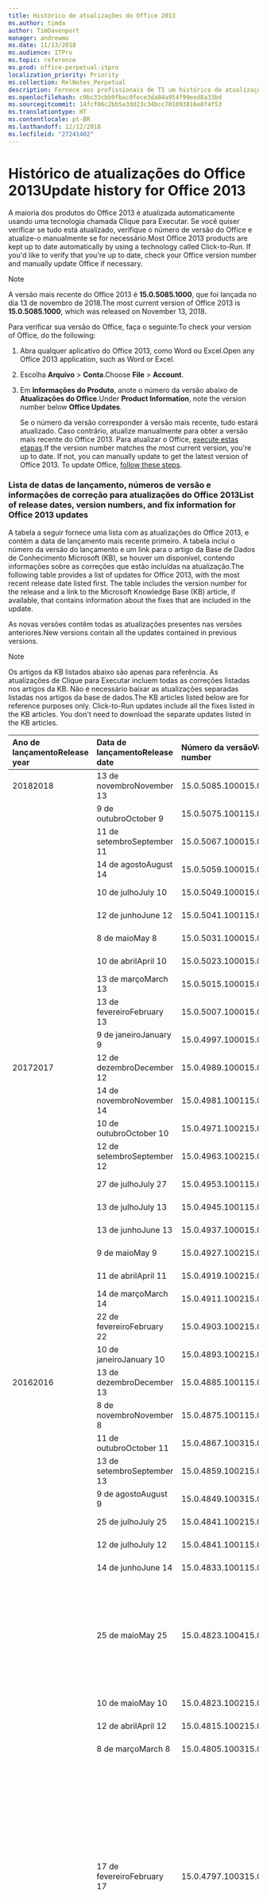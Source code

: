 ```yaml
---
title: Histórico de atualizações do Office 2013
ms.author: timda
author: TimDavenport
manager: andrewmo
ms.date: 11/13/2018
ms.audience: ITPro
ms.topic: reference
ms.prod: office-perpetual-itpro
localization_priority: Priority
ms.collection: RelNotes_Perpetual
description: Fornece aos profissionais de TI um histórico de atualizações para versões permanentes do Office 2013 que usam Clique para Executar
ms.openlocfilehash: c9bc33cbb9fbac0fece3da84a954f99eed8a33bd
ms.sourcegitcommit: 14fcf06c2bb5a3dd23c34bcc701093816e8f4f53
ms.translationtype: HT
ms.contentlocale: pt-BR
ms.lasthandoff: 12/12/2018
ms.locfileid: "27241402"
---
```

# <a name="update-history-for-office-2013"></a><span data-ttu-id="7b711-103">Histórico de atualizações do Office 2013</span><span class="sxs-lookup"><span data-stu-id="7b711-103">Update history for Office 2013</span></span>

<span data-ttu-id="7b711-p101">A maioria dos produtos do Office 2013 é atualizada automaticamente usando uma tecnologia chamada Clique para Executar. Se você quiser verificar se tudo está atualizado, verifique o número de versão do Office e atualize-o manualmente se for necessário.</span><span class="sxs-lookup"><span data-stu-id="7b711-p101">Most Office 2013 products are kept up to date automatically by using a technology called Click-to-Run. If you'd like to verify that you're up to date, check your Office version number and manually update Office if necessary.</span></span>
  
> [!NOTE]
> <span data-ttu-id="7b711-106">A versão mais recente do Office 2013 é **15.0.5085.1000**, que foi lançada no dia 13 de novembro de 2018.</span><span class="sxs-lookup"><span data-stu-id="7b711-106">The most current version of Office 2013 is **15.0.5085.1000**, which was released on November 13, 2018.</span></span> 
  
<span data-ttu-id="7b711-107">Para verificar sua versão do Office, faça o seguinte:</span><span class="sxs-lookup"><span data-stu-id="7b711-107">To check your version of Office, do the following:</span></span>
  
1. <span data-ttu-id="7b711-108">Abra qualquer aplicativo do Office 2013, como Word ou Excel.</span><span class="sxs-lookup"><span data-stu-id="7b711-108">Open any Office 2013 application, such as Word or Excel.</span></span>
    
2. <span data-ttu-id="7b711-109">Escolha **Arquivo** > **Conta**.</span><span class="sxs-lookup"><span data-stu-id="7b711-109">Choose **File** > **Account**.</span></span>
    
3. <span data-ttu-id="7b711-110">Em **Informações do Produto**, anote o número da versão abaixo de **Atualizações do Office**.</span><span class="sxs-lookup"><span data-stu-id="7b711-110">Under **Product Information**, note the version number below **Office Updates**.</span></span>
    
    <span data-ttu-id="7b711-p102">Se o número da versão corresponder à versão mais recente, tudo estará atualizado. Caso contrário, atualize manualmente para obter a versão mais recente do Office 2013. Para atualizar o Office, [execute estas etapas](https://support.office.com/article/2ab296f3-7f03-43a2-8e50-46de917611c5#ID0EAABAAA=Office_2013).</span><span class="sxs-lookup"><span data-stu-id="7b711-p102">If the version number matches the most current version, you're up to date. If not, you can manually update to get the latest version of Office 2013. To update Office, [follow these steps](https://support.office.com/article/2ab296f3-7f03-43a2-8e50-46de917611c5#ID0EAABAAA=Office_2013).</span></span>
    
### <a name="list-of-release-dates-version-numbers-and-fix-information-for-office-2013-updates"></a><span data-ttu-id="7b711-114">Lista de datas de lançamento, números de versão e informações de correção para atualizações do Office 2013</span><span class="sxs-lookup"><span data-stu-id="7b711-114">List of release dates, version numbers, and fix information for Office 2013 updates</span></span>

<span data-ttu-id="7b711-p103">A tabela a seguir fornece uma lista com as atualizações do Office 2013, e contém a data de lançamento mais recente primeiro. A tabela inclui o número da versão do lançamento e um link para o artigo da Base de Dados de Conhecimento Microsoft (KB), se houver um disponível, contendo informações sobre as correções que estão incluídas na atualização.</span><span class="sxs-lookup"><span data-stu-id="7b711-p103">The following table provides a list of updates for Office 2013, with the most recent release date listed first. The table includes the version number for the release and a link to the Microsoft Knowledge Base (KB) article, if available, that contains information about the fixes that are included in the update.</span></span>
  
<span data-ttu-id="7b711-117">As novas versões contêm todas as atualizações presentes nas versões anteriores.</span><span class="sxs-lookup"><span data-stu-id="7b711-117">New versions contain all the updates contained in previous versions.</span></span>

> [!NOTE]
> <span data-ttu-id="7b711-p104">Os artigos da KB listados abaixo são apenas para referência. As atualizações de Clique para Executar incluem todas as correções listadas nos artigos da KB. Não é necessário baixar as atualizações separadas listadas nos artigos da base de dados.</span><span class="sxs-lookup"><span data-stu-id="7b711-p104">The KB articles listed below are for reference purposes only. Click-to-Run updates include all the fixes listed in the KB articles. You don't need to download the separate updates listed in the KB articles.</span></span>

  
|<span data-ttu-id="7b711-121">**Ano de lançamento**</span><span class="sxs-lookup"><span data-stu-id="7b711-121">**Release year**</span></span>|<span data-ttu-id="7b711-122">**Data de lançamento**</span><span class="sxs-lookup"><span data-stu-id="7b711-122">**Release date**</span></span>|<span data-ttu-id="7b711-123">**Número da versão**</span><span class="sxs-lookup"><span data-stu-id="7b711-123">**Version number**</span></span>|<span data-ttu-id="7b711-124">**Mais informações**</span><span class="sxs-lookup"><span data-stu-id="7b711-124">**More information**</span></span>|
|:-----|:-----|:-----|:-----|
|<span data-ttu-id="7b711-125">2018</span><span class="sxs-lookup"><span data-stu-id="7b711-125">2018</span></span>|<span data-ttu-id="7b711-126">13 de novembro</span><span class="sxs-lookup"><span data-stu-id="7b711-126">November 13</span></span>   |<span data-ttu-id="7b711-127">15.0.5085.1000</span><span class="sxs-lookup"><span data-stu-id="7b711-127">15.0.5085.1000</span></span>   |[<span data-ttu-id="7b711-128">KB 4469617</span><span class="sxs-lookup"><span data-stu-id="7b711-128">KB 4469617</span></span>](https://support.microsoft.com/pt-BR/help/4469617)  |
||<span data-ttu-id="7b711-129">9 de outubro</span><span class="sxs-lookup"><span data-stu-id="7b711-129">October 9</span></span>   |<span data-ttu-id="7b711-130">15.0.5075.1001</span><span class="sxs-lookup"><span data-stu-id="7b711-130">15.0.5075.1001</span></span>   |[<span data-ttu-id="7b711-131">KB 4464656</span><span class="sxs-lookup"><span data-stu-id="7b711-131">KB 4464656</span></span>](https://support.microsoft.com/pt-BR/help/4464656)  |
| |<span data-ttu-id="7b711-132">11 de setembro</span><span class="sxs-lookup"><span data-stu-id="7b711-132">September 11</span></span>   |<span data-ttu-id="7b711-133">15.0.5067.1000</span><span class="sxs-lookup"><span data-stu-id="7b711-133">15.0.5067.1000</span></span>   |[<span data-ttu-id="7b711-134">KB 4459402</span><span class="sxs-lookup"><span data-stu-id="7b711-134">KB 4459402</span></span>](https://support.microsoft.com/pt-BR/help/4459402)  |
||<span data-ttu-id="7b711-135">14 de agosto</span><span class="sxs-lookup"><span data-stu-id="7b711-135">August 14</span></span>   |<span data-ttu-id="7b711-136">15.0.5059.1000</span><span class="sxs-lookup"><span data-stu-id="7b711-136">15.0.5059.1000</span></span>   |[<span data-ttu-id="7b711-137">KB 4346823</span><span class="sxs-lookup"><span data-stu-id="7b711-137">KB 4346823</span></span>](https://support.microsoft.com/pt-BR/help/4346823)  |
||<span data-ttu-id="7b711-138">10 de julho</span><span class="sxs-lookup"><span data-stu-id="7b711-138">July 10</span></span>   |<span data-ttu-id="7b711-139">15.0.5049.1000</span><span class="sxs-lookup"><span data-stu-id="7b711-139">15.0.5049.1000</span></span>   |[<span data-ttu-id="7b711-140">KB 4340798</span><span class="sxs-lookup"><span data-stu-id="7b711-140">KB 4340798</span></span>](https://support.microsoft.com/pt-BR/help/4340798)  |
||<span data-ttu-id="7b711-141">12 de junho</span><span class="sxs-lookup"><span data-stu-id="7b711-141">June 12</span></span>   |<span data-ttu-id="7b711-142">15.0.5041.1001</span><span class="sxs-lookup"><span data-stu-id="7b711-142">15.0.5041.1001</span></span>   |[<span data-ttu-id="7b711-143">KB 4299875</span><span class="sxs-lookup"><span data-stu-id="7b711-143">KB 4299875</span></span>](https://support.microsoft.com/pt-BR/help/4299875)  |
||<span data-ttu-id="7b711-144">8 de maio</span><span class="sxs-lookup"><span data-stu-id="7b711-144">May 8</span></span>   |<span data-ttu-id="7b711-145">15.0.5031.1000</span><span class="sxs-lookup"><span data-stu-id="7b711-145">15.0.5031.1000</span></span>   |[<span data-ttu-id="7b711-146">KB 4133083</span><span class="sxs-lookup"><span data-stu-id="7b711-146">KB 4133083</span></span>](https://support.microsoft.com/pt-BR/help/4133083)  |
||<span data-ttu-id="7b711-147">10 de abril</span><span class="sxs-lookup"><span data-stu-id="7b711-147">April 10</span></span>   |<span data-ttu-id="7b711-148">15.0.5023.1000</span><span class="sxs-lookup"><span data-stu-id="7b711-148">15.0.5023.1000</span></span>   |[<span data-ttu-id="7b711-149">KB 4098622</span><span class="sxs-lookup"><span data-stu-id="7b711-149">KB 4098622</span></span>](https://support.microsoft.com/pt-BR/help/4098622)  |
||<span data-ttu-id="7b711-150">13 de março</span><span class="sxs-lookup"><span data-stu-id="7b711-150">March 13</span></span>   |<span data-ttu-id="7b711-151">15.0.5015.1000</span><span class="sxs-lookup"><span data-stu-id="7b711-151">15.0.5015.1000</span></span>   |[<span data-ttu-id="7b711-152">KB 4090988</span><span class="sxs-lookup"><span data-stu-id="7b711-152">KB 4090988</span></span>](https://support.microsoft.com/pt-BR/help/4090988)  |
||<span data-ttu-id="7b711-153">13 de fevereiro</span><span class="sxs-lookup"><span data-stu-id="7b711-153">February 13</span></span>   |<span data-ttu-id="7b711-154">15.0.5007.1000</span><span class="sxs-lookup"><span data-stu-id="7b711-154">15.0.5007.1000</span></span>   |[<span data-ttu-id="7b711-155">KB 4077965</span><span class="sxs-lookup"><span data-stu-id="7b711-155">KB 4077965</span></span>](https://support.microsoft.com/help/4077965)  |
||<span data-ttu-id="7b711-156">9 de janeiro</span><span class="sxs-lookup"><span data-stu-id="7b711-156">January 9</span></span>   |<span data-ttu-id="7b711-157">15.0.4997.1000</span><span class="sxs-lookup"><span data-stu-id="7b711-157">15.0.4997.1000</span></span>   |[<span data-ttu-id="7b711-158">KB 4058103</span><span class="sxs-lookup"><span data-stu-id="7b711-158">KB 4058103</span></span>](https://support.microsoft.com/help/4058103)  |
|<span data-ttu-id="7b711-159">2017</span><span class="sxs-lookup"><span data-stu-id="7b711-159">2017</span></span>   |<span data-ttu-id="7b711-160">12 de dezembro</span><span class="sxs-lookup"><span data-stu-id="7b711-160">December 12</span></span>   |<span data-ttu-id="7b711-161">15.0.4989.1000</span><span class="sxs-lookup"><span data-stu-id="7b711-161">15.0.4989.1000</span></span>   |[<span data-ttu-id="7b711-162">KB 4055454</span><span class="sxs-lookup"><span data-stu-id="7b711-162">KB 4055454</span></span>](https://support.microsoft.com/help/4055454)  |
||<span data-ttu-id="7b711-163">14 de novembro</span><span class="sxs-lookup"><span data-stu-id="7b711-163">November 14</span></span>   |<span data-ttu-id="7b711-164">15.0.4981.1001</span><span class="sxs-lookup"><span data-stu-id="7b711-164">15.0.4981.1001</span></span>   |[<span data-ttu-id="7b711-165">KB 4051890</span><span class="sxs-lookup"><span data-stu-id="7b711-165">KB 4051890</span></span>](https://support.microsoft.com/help/4051890)  |
||<span data-ttu-id="7b711-166">10 de outubro</span><span class="sxs-lookup"><span data-stu-id="7b711-166">October 10</span></span>   |<span data-ttu-id="7b711-167">15.0.4971.1002</span><span class="sxs-lookup"><span data-stu-id="7b711-167">15.0.4971.1002</span></span>   |[<span data-ttu-id="7b711-168">KB 4043461</span><span class="sxs-lookup"><span data-stu-id="7b711-168">KB 4043461</span></span>](https://support.microsoft.com/help/4043461)  |
||<span data-ttu-id="7b711-169">12 de setembro</span><span class="sxs-lookup"><span data-stu-id="7b711-169">September 12</span></span>   |<span data-ttu-id="7b711-170">15.0.4963.1002</span><span class="sxs-lookup"><span data-stu-id="7b711-170">15.0.4963.1002</span></span>   |[<span data-ttu-id="7b711-171">KB 4040279</span><span class="sxs-lookup"><span data-stu-id="7b711-171">KB 4040279</span></span>](https://support.microsoft.com/help/4040279)  |
||<span data-ttu-id="7b711-172">27 de julho</span><span class="sxs-lookup"><span data-stu-id="7b711-172">July 27</span></span>   |<span data-ttu-id="7b711-173">15.0.4953.1001</span><span class="sxs-lookup"><span data-stu-id="7b711-173">15.0.4953.1001</span></span>   |[<span data-ttu-id="7b711-174">KB 4036121</span><span class="sxs-lookup"><span data-stu-id="7b711-174">KB 4036121</span></span>](https://support.microsoft.com/help/4036121)  |
||<span data-ttu-id="7b711-175">13 de julho</span><span class="sxs-lookup"><span data-stu-id="7b711-175">July 13</span></span>   |<span data-ttu-id="7b711-176">15.0.4945.1001</span><span class="sxs-lookup"><span data-stu-id="7b711-176">15.0.4945.1001</span></span>   |[<span data-ttu-id="7b711-177">KB 4033107</span><span class="sxs-lookup"><span data-stu-id="7b711-177">KB 4033107</span></span>](https://support.microsoft.com/help/4033107)  |
||<span data-ttu-id="7b711-178">13 de junho</span><span class="sxs-lookup"><span data-stu-id="7b711-178">June 13</span></span>   |<span data-ttu-id="7b711-179">15.0.4937.1000</span><span class="sxs-lookup"><span data-stu-id="7b711-179">15.0.4937.1000</span></span>   |[<span data-ttu-id="7b711-180">KB 4023935</span><span class="sxs-lookup"><span data-stu-id="7b711-180">KB 4023935</span></span>](https://support.microsoft.com/help/4023935)  |
||<span data-ttu-id="7b711-181">9 de maio</span><span class="sxs-lookup"><span data-stu-id="7b711-181">May 9</span></span>   |<span data-ttu-id="7b711-182">15.0.4927.1002</span><span class="sxs-lookup"><span data-stu-id="7b711-182">15.0.4927.1002</span></span>   |[<span data-ttu-id="7b711-183">KB 4020152</span><span class="sxs-lookup"><span data-stu-id="7b711-183">KB 4020152</span></span>](https://support.microsoft.com/help/4020152)  |
||<span data-ttu-id="7b711-184">11 de abril</span><span class="sxs-lookup"><span data-stu-id="7b711-184">April 11</span></span>   |<span data-ttu-id="7b711-185">15.0.4919.1002</span><span class="sxs-lookup"><span data-stu-id="7b711-185">15.0.4919.1002</span></span>   |[<span data-ttu-id="7b711-186">KB 4016803</span><span class="sxs-lookup"><span data-stu-id="7b711-186">KB 4016803</span></span>](https://support.microsoft.com/help/4016803)  |
||<span data-ttu-id="7b711-187">14 de março</span><span class="sxs-lookup"><span data-stu-id="7b711-187">March 14</span></span>   |<span data-ttu-id="7b711-188">15.0.4911.1002</span><span class="sxs-lookup"><span data-stu-id="7b711-188">15.0.4911.1002</span></span>   |[<span data-ttu-id="7b711-189">KB 4013886</span><span class="sxs-lookup"><span data-stu-id="7b711-189">KB 4013886</span></span>](https://support.microsoft.com/help/4013886)  |
||<span data-ttu-id="7b711-190">22 de fevereiro</span><span class="sxs-lookup"><span data-stu-id="7b711-190">February 22</span></span>   |<span data-ttu-id="7b711-191">15.0.4903.1002</span><span class="sxs-lookup"><span data-stu-id="7b711-191">15.0.4903.1002</span></span>   |[<span data-ttu-id="7b711-192">KB 4010765</span><span class="sxs-lookup"><span data-stu-id="7b711-192">KB 4010765</span></span>](https://support.microsoft.com/help/4010765)  |
||<span data-ttu-id="7b711-193">10 de janeiro</span><span class="sxs-lookup"><span data-stu-id="7b711-193">January 10</span></span>   |<span data-ttu-id="7b711-194">15.0.4893.1002</span><span class="sxs-lookup"><span data-stu-id="7b711-194">15.0.4893.1002</span></span>   |[<span data-ttu-id="7b711-195">KB 3214449</span><span class="sxs-lookup"><span data-stu-id="7b711-195">KB 3214449</span></span>](https://support.microsoft.com/pt-BR/kb/3214449)  |
|<span data-ttu-id="7b711-196">2016</span><span class="sxs-lookup"><span data-stu-id="7b711-196">2016</span></span>   |<span data-ttu-id="7b711-197">13 de dezembro</span><span class="sxs-lookup"><span data-stu-id="7b711-197">December 13</span></span>   |<span data-ttu-id="7b711-198">15.0.4885.1001</span><span class="sxs-lookup"><span data-stu-id="7b711-198">15.0.4885.1001</span></span>   |[<span data-ttu-id="7b711-199">KB 3208595</span><span class="sxs-lookup"><span data-stu-id="7b711-199">KB 3208595</span></span>](https://support.microsoft.com/pt-BR/kb/3208595)  |
||<span data-ttu-id="7b711-200">8 de novembro</span><span class="sxs-lookup"><span data-stu-id="7b711-200">November 8</span></span>   |<span data-ttu-id="7b711-201">15.0.4875.1001</span><span class="sxs-lookup"><span data-stu-id="7b711-201">15.0.4875.1001</span></span>   |[<span data-ttu-id="7b711-202">KB 3200802</span><span class="sxs-lookup"><span data-stu-id="7b711-202">KB 3200802</span></span>](https://support.microsoft.com/kb/3200802)  |
||<span data-ttu-id="7b711-203">11 de outubro</span><span class="sxs-lookup"><span data-stu-id="7b711-203">October 11</span></span>   |<span data-ttu-id="7b711-204">15.0.4867.1003</span><span class="sxs-lookup"><span data-stu-id="7b711-204">15.0.4867.1003</span></span>   |[<span data-ttu-id="7b711-205">KB 3194160</span><span class="sxs-lookup"><span data-stu-id="7b711-205">KB 3194160</span></span>](https://support.microsoft.com/kb/3194160)  |
||<span data-ttu-id="7b711-206">13 de setembro</span><span class="sxs-lookup"><span data-stu-id="7b711-206">September 13</span></span>   |<span data-ttu-id="7b711-207">15.0.4859.1002</span><span class="sxs-lookup"><span data-stu-id="7b711-207">15.0.4859.1002</span></span>   |[<span data-ttu-id="7b711-208">KB 3188548</span><span class="sxs-lookup"><span data-stu-id="7b711-208">KB 3188548</span></span>](https://support.microsoft.com/kb/3188548)  |
||<span data-ttu-id="7b711-209">9 de agosto</span><span class="sxs-lookup"><span data-stu-id="7b711-209">August 9</span></span>   |<span data-ttu-id="7b711-210">15.0.4849.1003</span><span class="sxs-lookup"><span data-stu-id="7b711-210">15.0.4849.1003</span></span>   |[<span data-ttu-id="7b711-211">KB 3181038</span><span class="sxs-lookup"><span data-stu-id="7b711-211">KB 3181038</span></span>](https://support.microsoft.com/kb/3181038)  |
||<span data-ttu-id="7b711-212">25 de julho</span><span class="sxs-lookup"><span data-stu-id="7b711-212">July 25</span></span>   |<span data-ttu-id="7b711-213">15.0.4841.1002</span><span class="sxs-lookup"><span data-stu-id="7b711-213">15.0.4841.1002</span></span>   |[<span data-ttu-id="7b711-214">KB 3179661</span><span class="sxs-lookup"><span data-stu-id="7b711-214">KB 3179661</span></span>](https://support.microsoft.com/kb/3179661)  |
||<span data-ttu-id="7b711-215">12 de julho</span><span class="sxs-lookup"><span data-stu-id="7b711-215">July 12</span></span>   |<span data-ttu-id="7b711-216">15.0.4841.1001</span><span class="sxs-lookup"><span data-stu-id="7b711-216">15.0.4841.1001</span></span>   |[<span data-ttu-id="7b711-217">KB 3173835</span><span class="sxs-lookup"><span data-stu-id="7b711-217">KB 3173835</span></span>](https://support.microsoft.com/kb/3173835)  |
||<span data-ttu-id="7b711-218">14 de junho</span><span class="sxs-lookup"><span data-stu-id="7b711-218">June 14</span></span>   |<span data-ttu-id="7b711-219">15.0.4833.1001</span><span class="sxs-lookup"><span data-stu-id="7b711-219">15.0.4833.1001</span></span>   |[<span data-ttu-id="7b711-220">KB 3166910</span><span class="sxs-lookup"><span data-stu-id="7b711-220">KB 3166910</span></span>](https://support.microsoft.com/kb/3166910)  |
||<span data-ttu-id="7b711-221">25 de maio</span><span class="sxs-lookup"><span data-stu-id="7b711-221">May 25</span></span>   |<span data-ttu-id="7b711-222">15.0.4823.1004</span><span class="sxs-lookup"><span data-stu-id="7b711-222">15.0.4823.1004</span></span>   |<span data-ttu-id="7b711-223">Esta versão corrige uma falha que pode ocorrer durante o processo de instalação.</span><span class="sxs-lookup"><span data-stu-id="7b711-223">This version fixes a crash that may occur during the installation process.</span></span>   |
||<span data-ttu-id="7b711-224">10 de maio</span><span class="sxs-lookup"><span data-stu-id="7b711-224">May 10</span></span>   |<span data-ttu-id="7b711-225">15.0.4823.1002</span><span class="sxs-lookup"><span data-stu-id="7b711-225">15.0.4823.1002</span></span>   |[<span data-ttu-id="7b711-226">KB 3158453</span><span class="sxs-lookup"><span data-stu-id="7b711-226">KB 3158453</span></span>](https://support.microsoft.com/kb/3158453 )  |
||<span data-ttu-id="7b711-227">12 de abril</span><span class="sxs-lookup"><span data-stu-id="7b711-227">April 12</span></span>   |<span data-ttu-id="7b711-228">15.0.4815.1002</span><span class="sxs-lookup"><span data-stu-id="7b711-228">15.0.4815.1002</span></span>   |[<span data-ttu-id="7b711-229">KB 3150264</span><span class="sxs-lookup"><span data-stu-id="7b711-229">KB 3150264</span></span>](https://support.microsoft.com/kb/3150264)  |
||<span data-ttu-id="7b711-230">8 de março</span><span class="sxs-lookup"><span data-stu-id="7b711-230">March 8</span></span>   |<span data-ttu-id="7b711-231">15.0.4805.1003</span><span class="sxs-lookup"><span data-stu-id="7b711-231">15.0.4805.1003</span></span>   |[<span data-ttu-id="7b711-232">KB 3143491</span><span class="sxs-lookup"><span data-stu-id="7b711-232">KB 3143491</span></span>](https://support.microsoft.com/kb/3143491)  |
||<span data-ttu-id="7b711-233">17 de fevereiro</span><span class="sxs-lookup"><span data-stu-id="7b711-233">February 17</span></span>   |<span data-ttu-id="7b711-234">15.0.4797.1003</span><span class="sxs-lookup"><span data-stu-id="7b711-234">15.0.4797.1003</span></span>   |<span data-ttu-id="7b711-235">Esta versão corrige um problema que pode causar o congelamento ou lentidão dos aplicativos do Office, como Word, Excel ou o Outlook, ao rolar a tela ou copiar e colar um texto.</span><span class="sxs-lookup"><span data-stu-id="7b711-235">This version fixes a problem that may cause Office apps, such as Word, Excel, or Outlook to freeze or perform very slowly when you scroll the window or when you copy and paste text.</span></span>   |
||<span data-ttu-id="7b711-236">9 de fevereiro</span><span class="sxs-lookup"><span data-stu-id="7b711-236">February 9</span></span>   |<span data-ttu-id="7b711-237">15.0.4797.1002</span><span class="sxs-lookup"><span data-stu-id="7b711-237">15.0.4797.1002</span></span>   |[<span data-ttu-id="7b711-238">KB 3137471</span><span class="sxs-lookup"><span data-stu-id="7b711-238">KB 3137471</span></span>](https://support.microsoft.com/kb/3137471)  |
||<span data-ttu-id="7b711-239">12 de janeiro</span><span class="sxs-lookup"><span data-stu-id="7b711-239">January 12</span></span>   |<span data-ttu-id="7b711-240">15.0.4787.1002</span><span class="sxs-lookup"><span data-stu-id="7b711-240">15.0.4787.1002</span></span>   |[<span data-ttu-id="7b711-241">KB 3131245</span><span class="sxs-lookup"><span data-stu-id="7b711-241">KB 3131245</span></span>](https://support.microsoft.com/kb/3131245)  |
|<span data-ttu-id="7b711-242">2015</span><span class="sxs-lookup"><span data-stu-id="7b711-242">2015</span></span>   |<span data-ttu-id="7b711-243">8 de dezembro</span><span class="sxs-lookup"><span data-stu-id="7b711-243">December 8</span></span>   |<span data-ttu-id="7b711-244">15.0.4779.1002</span><span class="sxs-lookup"><span data-stu-id="7b711-244">15.0.4779.1002</span></span>   |[<span data-ttu-id="7b711-245">KB 3121650</span><span class="sxs-lookup"><span data-stu-id="7b711-245">KB 3121650</span></span>](https://support.microsoft.com/kb/3121650)  |
||<span data-ttu-id="7b711-246">24 de novembro</span><span class="sxs-lookup"><span data-stu-id="7b711-246">November 24</span></span>   |<span data-ttu-id="7b711-247">15.0.4771.1004</span><span class="sxs-lookup"><span data-stu-id="7b711-247">15.0.4771.1004</span></span>   |<span data-ttu-id="7b711-248">Esta versão corrige uma falha do Outlook.</span><span class="sxs-lookup"><span data-stu-id="7b711-248">This version fixes an Outlook crash.</span></span>   |
||<span data-ttu-id="7b711-249">10 de novembro</span><span class="sxs-lookup"><span data-stu-id="7b711-249">November 10</span></span>   |<span data-ttu-id="7b711-250">15.0.4771.1003</span><span class="sxs-lookup"><span data-stu-id="7b711-250">15.0.4771.1003</span></span>   |[<span data-ttu-id="7b711-251">KB 3108456</span><span class="sxs-lookup"><span data-stu-id="7b711-251">KB 3108456</span></span>](https://support.microsoft.com/kb/3108456)  |
||<span data-ttu-id="7b711-252">13 de outubro</span><span class="sxs-lookup"><span data-stu-id="7b711-252">October 13</span></span>   |<span data-ttu-id="7b711-253">15.0.4763.1003</span><span class="sxs-lookup"><span data-stu-id="7b711-253">15.0.4763.1003</span></span>   |[<span data-ttu-id="7b711-254">KB 3099951</span><span class="sxs-lookup"><span data-stu-id="7b711-254">KB 3099951</span></span>](https://support.microsoft.com/kb/3099951)  |
||<span data-ttu-id="7b711-255">8 de setembro</span><span class="sxs-lookup"><span data-stu-id="7b711-255">September 8</span></span>   |<span data-ttu-id="7b711-256">15.0.4753.1003</span><span class="sxs-lookup"><span data-stu-id="7b711-256">15.0.4753.1003</span></span>   |[<span data-ttu-id="7b711-257">KB 3092181</span><span class="sxs-lookup"><span data-stu-id="7b711-257">KB 3092181</span></span>](https://support.microsoft.com/kb/3092181)  |
||<span data-ttu-id="7b711-258">11 de agosto</span><span class="sxs-lookup"><span data-stu-id="7b711-258">August 11</span></span>   |<span data-ttu-id="7b711-259">15.0.4745.1002</span><span class="sxs-lookup"><span data-stu-id="7b711-259">15.0.4745.1002</span></span>   |[<span data-ttu-id="7b711-260">KB 3083805</span><span class="sxs-lookup"><span data-stu-id="7b711-260">KB 3083805</span></span>](https://support.microsoft.com/kb/3083805)  |
||<span data-ttu-id="7b711-261">14 de julho</span><span class="sxs-lookup"><span data-stu-id="7b711-261">July 14</span></span>   |<span data-ttu-id="7b711-262">15.0.4737.1003</span><span class="sxs-lookup"><span data-stu-id="7b711-262">15.0.4737.1003</span></span>   |[<span data-ttu-id="7b711-263">KB 3077012</span><span class="sxs-lookup"><span data-stu-id="7b711-263">KB 3077012</span></span>](https://support.microsoft.com/kb/3077012)  |
||<span data-ttu-id="7b711-264">9 de junho</span><span class="sxs-lookup"><span data-stu-id="7b711-264">June 9</span></span>   |<span data-ttu-id="7b711-265">15.0.4727.1003</span><span class="sxs-lookup"><span data-stu-id="7b711-265">15.0.4727.1003</span></span>   |[<span data-ttu-id="7b711-266">KB 3068507</span><span class="sxs-lookup"><span data-stu-id="7b711-266">KB 3068507</span></span>](https://support.microsoft.com/kb/3068507)  |
||<span data-ttu-id="7b711-267">12 de maio</span><span class="sxs-lookup"><span data-stu-id="7b711-267">May 12</span></span>   |<span data-ttu-id="7b711-268">15.0.4719.1002</span><span class="sxs-lookup"><span data-stu-id="7b711-268">15.0.4719.1002</span></span>   |[<span data-ttu-id="7b711-269">KB 3061974</span><span class="sxs-lookup"><span data-stu-id="7b711-269">KB 3061974</span></span>](https://support.microsoft.com/kb/3061974)  |
||<span data-ttu-id="7b711-270">14 de abril</span><span class="sxs-lookup"><span data-stu-id="7b711-270">April 14</span></span>   |<span data-ttu-id="7b711-271">15.0.4711.1003</span><span class="sxs-lookup"><span data-stu-id="7b711-271">15.0.4711.1003</span></span>   |[<span data-ttu-id="7b711-272">KB 3050766</span><span class="sxs-lookup"><span data-stu-id="7b711-272">KB 3050766</span></span>](https://support.microsoft.com/kb/3050766)  |
||<span data-ttu-id="7b711-273">10 de março</span><span class="sxs-lookup"><span data-stu-id="7b711-273">March 10</span></span>   |<span data-ttu-id="7b711-274">15.0.4701.1002</span><span class="sxs-lookup"><span data-stu-id="7b711-274">15.0.4701.1002</span></span>   |[<span data-ttu-id="7b711-275">KB 3040794</span><span class="sxs-lookup"><span data-stu-id="7b711-275">KB 3040794</span></span>](https://support.microsoft.com/kb/3040794)  |
||<span data-ttu-id="7b711-276">10 de fevereiro</span><span class="sxs-lookup"><span data-stu-id="7b711-276">February 10</span></span>   |<span data-ttu-id="7b711-277">15.0.4693.1002</span><span class="sxs-lookup"><span data-stu-id="7b711-277">15.0.4693.1002</span></span>   |[<span data-ttu-id="7b711-278">KB 3032763</span><span class="sxs-lookup"><span data-stu-id="7b711-278">KB 3032763</span></span>](https://support.microsoft.com/kb/3032763)  |
|<span data-ttu-id="7b711-279">2014</span><span class="sxs-lookup"><span data-stu-id="7b711-279">2014</span></span>   |<span data-ttu-id="7b711-280">9 de dezembro</span><span class="sxs-lookup"><span data-stu-id="7b711-280">December 9</span></span>   |<span data-ttu-id="7b711-281">15.0.4675.1002</span><span class="sxs-lookup"><span data-stu-id="7b711-281">15.0.4675.1002</span></span>   |[<span data-ttu-id="7b711-282">KB 3020812</span><span class="sxs-lookup"><span data-stu-id="7b711-282">KB 3020812</span></span>](https://support.microsoft.com/kb/3020812)  |
||<span data-ttu-id="7b711-283">11 de novembro</span><span class="sxs-lookup"><span data-stu-id="7b711-283">November 11</span></span>   |<span data-ttu-id="7b711-284">15.0.4667.1002</span><span class="sxs-lookup"><span data-stu-id="7b711-284">15.0.4667.1002</span></span>   |[<span data-ttu-id="7b711-285">KB 3012392</span><span class="sxs-lookup"><span data-stu-id="7b711-285">KB 3012392</span></span>](https://support.microsoft.com/kb/3012392)  |
||<span data-ttu-id="7b711-286">14 de outubro</span><span class="sxs-lookup"><span data-stu-id="7b711-286">October 14</span></span>   |<span data-ttu-id="7b711-287">15.0.4659.1001</span><span class="sxs-lookup"><span data-stu-id="7b711-287">15.0.4659.1001</span></span>   |[<span data-ttu-id="7b711-288">KB 3003800</span><span class="sxs-lookup"><span data-stu-id="7b711-288">KB 3003800</span></span>](https://support.microsoft.com/kb/3003800)  |
||<span data-ttu-id="7b711-289">16 de setembro</span><span class="sxs-lookup"><span data-stu-id="7b711-289">September 16</span></span>   |<span data-ttu-id="7b711-290">15.0.4649.1003</span><span class="sxs-lookup"><span data-stu-id="7b711-290">15.0.4649.1003</span></span>   |[<span data-ttu-id="7b711-291">KB 2889931</span><span class="sxs-lookup"><span data-stu-id="7b711-291">KB 2889931</span></span>](https://support.microsoft.com/kb/2889931)  |
||<span data-ttu-id="7b711-292">9 de setembro</span><span class="sxs-lookup"><span data-stu-id="7b711-292">September 9</span></span>   |<span data-ttu-id="7b711-293">15.0.4649.1001</span><span class="sxs-lookup"><span data-stu-id="7b711-293">15.0.4649.1001</span></span>   |[<span data-ttu-id="7b711-294">KB 2995902</span><span class="sxs-lookup"><span data-stu-id="7b711-294">KB 2995902</span></span>](https://support.microsoft.com/kb/2995902)  |
||<span data-ttu-id="7b711-295">12 de agosto</span><span class="sxs-lookup"><span data-stu-id="7b711-295">August 12</span></span>   |<span data-ttu-id="7b711-296">15.0.4641.1003</span><span class="sxs-lookup"><span data-stu-id="7b711-296">15.0.4641.1003</span></span>   |[<span data-ttu-id="7b711-297">KB 2989071</span><span class="sxs-lookup"><span data-stu-id="7b711-297">KB 2989071</span></span>](https://support.microsoft.com/kb/2989071)  |
||<span data-ttu-id="7b711-298">24 de julho</span><span class="sxs-lookup"><span data-stu-id="7b711-298">July 24</span></span>   |<span data-ttu-id="7b711-299">15.0.4631.1004</span><span class="sxs-lookup"><span data-stu-id="7b711-299">15.0.4631.1004</span></span>   |[<span data-ttu-id="7b711-300">KB 2989605</span><span class="sxs-lookup"><span data-stu-id="7b711-300">KB 2989605</span></span>](https://support.microsoft.com/kb/2989605)  |
||<span data-ttu-id="7b711-301">8 de julho</span><span class="sxs-lookup"><span data-stu-id="7b711-301">July 8</span></span>   |<span data-ttu-id="7b711-302">15.0.4631.1002</span><span class="sxs-lookup"><span data-stu-id="7b711-302">15.0.4631.1002</span></span>   |[<span data-ttu-id="7b711-303">KB 2980001</span><span class="sxs-lookup"><span data-stu-id="7b711-303">KB 2980001</span></span>](https://support.microsoft.com/kb/2980001)  |
||<span data-ttu-id="7b711-304">10 de junho</span><span class="sxs-lookup"><span data-stu-id="7b711-304">June 10</span></span>   |<span data-ttu-id="7b711-305">15.0.4623.1003</span><span class="sxs-lookup"><span data-stu-id="7b711-305">15.0.4623.1003</span></span>   |[<span data-ttu-id="7b711-306">KB 2971668</span><span class="sxs-lookup"><span data-stu-id="7b711-306">KB 2971668</span></span>](https://support.microsoft.com/kb/2971668)  |
||<span data-ttu-id="7b711-307">22 de maio</span><span class="sxs-lookup"><span data-stu-id="7b711-307">May 22</span></span>   |<span data-ttu-id="7b711-308">15.0.4615.1002</span><span class="sxs-lookup"><span data-stu-id="7b711-308">15.0.4615.1002</span></span>   |<span data-ttu-id="7b711-309">Esta versão corrige erros de ativação.</span><span class="sxs-lookup"><span data-stu-id="7b711-309">This version fixes activation errors.</span></span>   |
||<span data-ttu-id="7b711-310">13 de maio</span><span class="sxs-lookup"><span data-stu-id="7b711-310">May 13</span></span>   |<span data-ttu-id="7b711-311">15.0.4615.1001</span><span class="sxs-lookup"><span data-stu-id="7b711-311">15.0.4615.1001</span></span>   |[<span data-ttu-id="7b711-312">KB 2964042</span><span class="sxs-lookup"><span data-stu-id="7b711-312">KB 2964042</span></span>](https://support.microsoft.com/kb/2964042)  |
||<span data-ttu-id="7b711-313">8 de abril</span><span class="sxs-lookup"><span data-stu-id="7b711-313">April 8</span></span>   |<span data-ttu-id="7b711-314">15.0.4605.1003</span><span class="sxs-lookup"><span data-stu-id="7b711-314">15.0.4605.1003</span></span>   |[<span data-ttu-id="7b711-315">KB 2955382</span><span class="sxs-lookup"><span data-stu-id="7b711-315">KB 2955382</span></span>](https://support.microsoft.com/kb/2955382)  |
||<span data-ttu-id="7b711-316">11 de março</span><span class="sxs-lookup"><span data-stu-id="7b711-316">March 11</span></span>   |<span data-ttu-id="7b711-317">15.0.4569.1508</span><span class="sxs-lookup"><span data-stu-id="7b711-317">15.0.4569.1508</span></span>   |[<span data-ttu-id="7b711-318">KB 2937335</span><span class="sxs-lookup"><span data-stu-id="7b711-318">KB 2937335</span></span>](https://support.microsoft.com/kb/2937335)  |
||<span data-ttu-id="7b711-319">25 de fevereiro</span><span class="sxs-lookup"><span data-stu-id="7b711-319">February 25</span></span>   |<span data-ttu-id="7b711-320">15.0.4569.1507</span><span class="sxs-lookup"><span data-stu-id="7b711-320">15.0.4569.1507</span></span>   |<span data-ttu-id="7b711-321">[KB 2817430](https://support.microsoft.com/kb/2817430) (Service Pack 1)</span><span class="sxs-lookup"><span data-stu-id="7b711-321">[KB 2817430](https://support.microsoft.com/kb/2817430) (Service Pack 1)</span></span>   |
||<span data-ttu-id="7b711-322">14 de janeiro</span><span class="sxs-lookup"><span data-stu-id="7b711-322">January 14</span></span>   |<span data-ttu-id="7b711-323">15.0.4551.1512</span><span class="sxs-lookup"><span data-stu-id="7b711-323">15.0.4551.1512</span></span>   |[<span data-ttu-id="7b711-324">KB 2923177</span><span class="sxs-lookup"><span data-stu-id="7b711-324">KB 2923177</span></span>](https://support.microsoft.com/kb/2923177)  |
|<span data-ttu-id="7b711-325">2013</span><span class="sxs-lookup"><span data-stu-id="7b711-325">2013</span></span>   |<span data-ttu-id="7b711-326">10 de dezembro</span><span class="sxs-lookup"><span data-stu-id="7b711-326">December 10</span></span>   |<span data-ttu-id="7b711-327">15.0.4551.1011</span><span class="sxs-lookup"><span data-stu-id="7b711-327">15.0.4551.1011</span></span>   |[<span data-ttu-id="7b711-328">KB 2916204</span><span class="sxs-lookup"><span data-stu-id="7b711-328">KB 2916204</span></span>](https://support.microsoft.com/kb/2916204)  |
||<span data-ttu-id="7b711-329">12 de novembro</span><span class="sxs-lookup"><span data-stu-id="7b711-329">November 12</span></span>   |<span data-ttu-id="7b711-330">15.0.4551.1005</span><span class="sxs-lookup"><span data-stu-id="7b711-330">15.0.4551.1005</span></span>   |[<span data-ttu-id="7b711-331">KB 2908105</span><span class="sxs-lookup"><span data-stu-id="7b711-331">KB 2908105</span></span>](https://support.microsoft.com/kb/2908105)  |
||<span data-ttu-id="7b711-332">8 de outubro</span><span class="sxs-lookup"><span data-stu-id="7b711-332">October 8</span></span>   |<span data-ttu-id="7b711-333">15.0.4535.1511</span><span class="sxs-lookup"><span data-stu-id="7b711-333">15.0.4535.1511</span></span>   |[<span data-ttu-id="7b711-334">KB 2892139</span><span class="sxs-lookup"><span data-stu-id="7b711-334">KB 2892139</span></span>](https://support.microsoft.com/kb/2892139)  |
||<span data-ttu-id="7b711-335">10 de setembro</span><span class="sxs-lookup"><span data-stu-id="7b711-335">September 10</span></span>   |<span data-ttu-id="7b711-336">15.0.4535.1004</span><span class="sxs-lookup"><span data-stu-id="7b711-336">15.0.4535.1004</span></span>   |[<span data-ttu-id="7b711-337">KB 2884129</span><span class="sxs-lookup"><span data-stu-id="7b711-337">KB 2884129</span></span>](https://support.microsoft.com/kb/2884129)  |
||<span data-ttu-id="7b711-338">13 de agosto</span><span class="sxs-lookup"><span data-stu-id="7b711-338">August 13</span></span>   |<span data-ttu-id="7b711-339">15.0.4517.1509</span><span class="sxs-lookup"><span data-stu-id="7b711-339">15.0.4517.1509</span></span>   |[<span data-ttu-id="7b711-340">KB 2876211</span><span class="sxs-lookup"><span data-stu-id="7b711-340">KB 2876211</span></span>](https://support.microsoft.com/kb/2876211)  |
||<span data-ttu-id="7b711-341">9 de julho</span><span class="sxs-lookup"><span data-stu-id="7b711-341">July 9</span></span>   |<span data-ttu-id="7b711-342">15.0.4517.1005</span><span class="sxs-lookup"><span data-stu-id="7b711-342">15.0.4517.1005</span></span>   |[<span data-ttu-id="7b711-343">KB 2867767</span><span class="sxs-lookup"><span data-stu-id="7b711-343">KB 2867767</span></span>](https://support.microsoft.com/kb/2867767)  |
||<span data-ttu-id="7b711-344">11 de junho</span><span class="sxs-lookup"><span data-stu-id="7b711-344">June 11</span></span>   |<span data-ttu-id="7b711-345">15.0.4505.1510</span><span class="sxs-lookup"><span data-stu-id="7b711-345">15.0.4505.1510</span></span>   |[<span data-ttu-id="7b711-346">KB 2860010</span><span class="sxs-lookup"><span data-stu-id="7b711-346">KB 2860010</span></span>](https://support.microsoft.com/kb/2860010)  |
||<span data-ttu-id="7b711-347">14 de maio</span><span class="sxs-lookup"><span data-stu-id="7b711-347">May 14</span></span>   |<span data-ttu-id="7b711-348">15.0.4505.1006</span><span class="sxs-lookup"><span data-stu-id="7b711-348">15.0.4505.1006</span></span>   |[<span data-ttu-id="7b711-349">KB 2847265</span><span class="sxs-lookup"><span data-stu-id="7b711-349">KB 2847265</span></span>](https://support.microsoft.com/kb/2847265)  |
||<span data-ttu-id="7b711-350">9 de abril</span><span class="sxs-lookup"><span data-stu-id="7b711-350">April 9</span></span>   |<span data-ttu-id="7b711-351">15.0.4481.1510</span><span class="sxs-lookup"><span data-stu-id="7b711-351">15.0.4481.1510</span></span>   |[<span data-ttu-id="7b711-352">KB 2833132</span><span class="sxs-lookup"><span data-stu-id="7b711-352">KB 2833132</span></span>](https://support.microsoft.com/kb/2833132)  |
   

  

